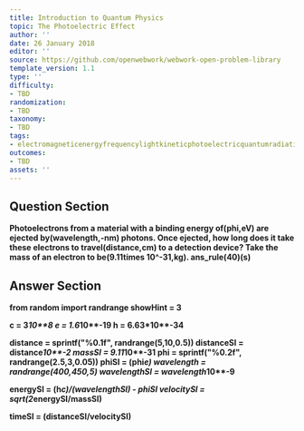 ```yaml
---
title: Introduction to Quantum Physics
topic: The Photoelectric Effect
author: ''
date: 26 January 2018
editor: ''
source: https://github.com/openwebwork/webwork-open-problem-library
template_version: 1.1
type: ''
difficulty:
- TBD
randomization:
- TBD
taxonomy:
- TBD
tags:
- electromagneticenergyfrequencylightkineticphotoelectricquantumradiationvelocitywavelength
outcomes:
- TBD
assets: ''
---
```


## Question Section 

<b>
Photoelectrons from a material with a binding energy of(phi,eV) are ejected by(wavelength,-nm) photons. Once ejected, how long does it take these electrons to travel(distance,cm) to a detection device? Take the mass of an electron to be(9.11times 10^-31,kg).
ans_rule(40)(s)



## Answer Section

from random import randrange
showHint = 3

c = 3*10**8
e = 1.6*10**-19
h = 6.63*10**-34

distance = sprintf("%0.1f", randrange(5,10,0.5))
distanceSI = distance*10**-2
massSI = 9.11*10**-31
phi = sprintf("%0.2f", randrange(2.5,3,0.05))
phiSI = (phi*e)
wavelength = randrange(400,450,5)
wavelengthSI = wavelength*10**-9

energySI = (h*c)/(wavelengthSI) - phiSI
velocitySI = sqrt(2*energySI/massSI)

timeSI = (distanceSI/velocitySI)
